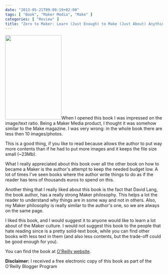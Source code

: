 ```yaml
---
date: "2013-05-21T09:00:19+02:00"
tags: [ "Book", "Maker Media", "Make" ]
categories: [ "Review" ]
title: "Zero to Maker: Learn (Just Enough) to Make (Just About) Anything by David Lang (Maker Media)"
---
```

<img class="alignleft" alt="" src="http://akamaicovers.oreilly.com/images/9781449356439/cat.gif" width="180" height="270" />When I opened this book I was impressed on the image/text ratio. Being a Maker Media product, I thought it was somehow similar to the Make magazine. I was very wrong: in the whole book there are less then 10 images/photos.

This is a good thing, if you like to read because allows the author to put way more contents than if he had to put more images and it keeps the file size small (~23Mb).

What I really appreciated about this book over all the other book on how to became a Maker is the author's attempt to keep the needed budget low. A lot of times I've seen books where the author write things to do as if the reader has tens of thousands euros to spend on this.

Another thing that I really liked about this book is the fact that David Lang, the book author, has a really strong Maker philosophy. This helps a lot the reader to understand why things are in some way and not in others. Also, my Maker philosophy is really similar to the author's one, so we are always on the same page.

I liked this book, and I would suggest it to anyone would like to learn a lot about of the Maker culture. I would not suggest this book to the people that hate reading since is a pretty solid-text book, while you can find other books with less text in them (and also less contents, but the trade-off could be good enough for you).

You can find the book at [O'Reilly website](http://shop.oreilly.com/product/0636920028284.do).

**Disclaimer:** I received a free electronic copy of this book as part of the O'Reilly Blogger Program
